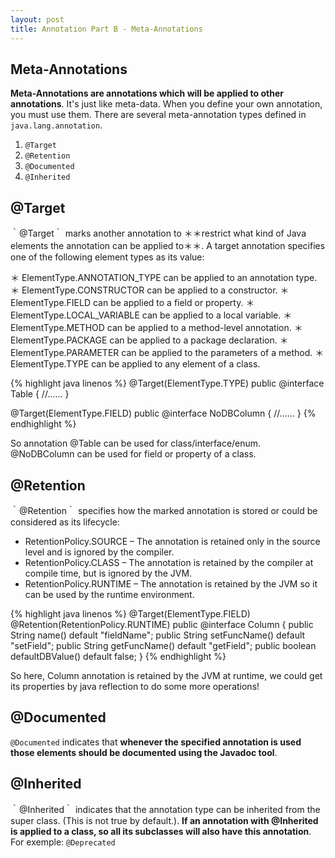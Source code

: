 ```yaml
---
layout: post
title: Annotation Part B - Meta-Annotations
---
```


## Meta-Annotations

**Meta-Annotations are annotations which will be applied to other annotations**. It's just like meta-data. When you define your own annotation, you must use them. There are several meta-annotation types defined in `java.lang.annotation`.

1. `@Target`
2. `@Retention`
3. `@Documented`
4. `@Inherited`

## @Target

｀@Target｀ marks another annotation to ＊＊restrict what kind of Java elements the annotation can be applied to＊＊. A target annotation specifies one of the following element types as its value:

＊ ElementType.ANNOTATION_TYPE can be applied to an annotation type.
＊ ElementType.CONSTRUCTOR can be applied to a constructor.
＊ ElementType.FIELD can be applied to a field or property.
＊ ElementType.LOCAL_VARIABLE can be applied to a local variable.
＊ ElementType.METHOD can be applied to a method-level annotation.
＊ ElementType.PACKAGE can be applied to a package declaration.
＊ ElementType.PARAMETER can be applied to the parameters of a method.
＊ ElementType.TYPE can be applied to any element of a class.

{% highlight java linenos %}
@Target(ElementType.TYPE)
public @interface Table {
    //......
}

@Target(ElementType.FIELD)
public @interface NoDBColumn {
	//......
}
{% endhighlight %}

So annotation @Table can be used for class/interface/enum. @NoDBColumn can be used for field or property of a class.

## @Retention

｀@Retention｀ specifies how the marked annotation is stored or could be considered as its lifecycle:

* RetentionPolicy.SOURCE – The annotation is retained only in the source level and is ignored by the compiler.
* RetentionPolicy.CLASS – The annotation is retained by the compiler at compile time, but is ignored by the JVM.
* RetentionPolicy.RUNTIME – The annotation is retained by the JVM so it can be used by the runtime environment.

{% highlight java linenos %}
@Target(ElementType.FIELD)
@Retention(RetentionPolicy.RUNTIME)
public @interface Column {
    public String name() default "fieldName";
    public String setFuncName() default "setField";
    public String getFuncName() default "getField"; 
    public boolean defaultDBValue() default false;
}
{% endhighlight %}

So here, Column annotation is retained by the JVM at runtime, we could get its properties by java reflection to do some more operations!

## @Documented

`@Documented` indicates that **whenever the specified annotation is used those elements should be documented using the Javadoc tool**. 

## @Inherited

｀@Inherited｀ indicates that the annotation type can be inherited from the super class. (This is not true by default.). **If an annotation with @Inherited is applied to a class, so all its subclasses will also have this annotation**. For exemple: `@Deprecated`
